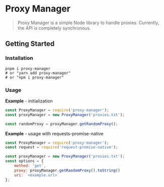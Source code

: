 # Proxy Manager

> Proxy Manager is a simple Node library to handle proxies. Currently, the API is completely synchronous.

## Getting Started

### Installation

```
pnpm i proxy-manager
# or "yarn add proxy-manager"
# or "npm i proxy-manager"
```

### Usage

**Example** - initialization
```js
const ProxyManager = require('proxy-manager');
const proxyManager = new ProxyManager('proxies.txt');

const randomProxy = proxyManager.getRandomProxy();
```

**Example** - usage with requests-promise-native
```js
const ProxyManager = require('proxy-manager');
const request = require('request-promise-native');

const proxyManager = new ProxyManager('proxies.txt');
const options = {
    method: 'get',
    proxy: proxyManager.getRandomProxy().toString()
    uri: `<example.url>`
};

```
